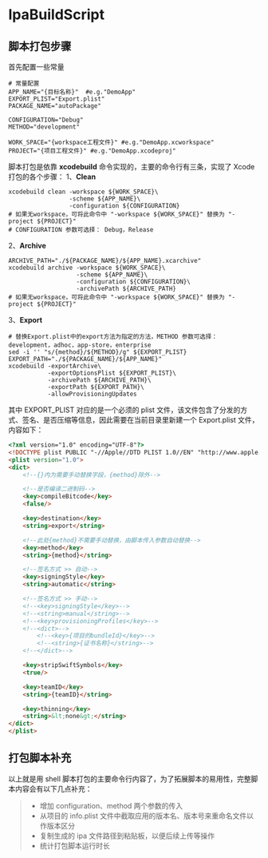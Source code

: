 # IpaBuildScript
## 脚本打包步骤
首先配置一些常量
```
# 常量配置
APP_NAME="{目标名称}"  #e.g."DemoApp"
EXPORT_PLIST="Export.plist"
PACKAGE_NAME="autoPackage"

CONFIGURATION="Debug"
METHOD="development"

WORK_SPACE="{workspace工程文件}" #e.g."DemoApp.xcworkspace"
PROJECT="{项目工程文件}" #e.g."DemoApp.xcodeproj"
```
脚本打包是依靠 **xcodebuild** 命令实现的，主要的命令行有三条，实现了 Xcode 打包的各个步骤：
1、**Clean**
```shell
xcodebuild clean -workspace ${WORK_SPACE}\
                 -scheme ${APP_NAME}\
                 -configuration ${CONFIGURATION}
# 如果无workspace，可将此命令中 "-workspace ${WORK_SPACE}" 替换为 "-project ${PROJECT}"
# CONFIGURATION 参数可选择： Debug，Release
```
2、**Archive**
```shell
ARCHIVE_PATH="./${PACKAGE_NAME}/${APP_NAME}.xcarchive"
xcodebuild archive -workspace ${WORK_SPACE}\
                   -scheme ${APP_NAME}\
                   -configuration ${CONFIGURATION}\
                   -archivePath ${ARCHIVE_PATH}
# 如果无workspace，可将此命令中 "-workspace ${WORK_SPACE}" 替换为 "-project ${PROJECT}"
```
3、**Export**
```shell
# 替换Export.plist中的export方法为指定的方法，METHOD 参数可选择：development，adhoc，app-store，enterprise
sed -i '' "s/{method}/${METHOD}/g" ${EXPORT_PLIST}
EXPORT_PATH="./${PACKAGE_NAME}/${APP_NAME}"
xcodebuild -exportArchive\
           -exportOptionsPlist ${EXPORT_PLIST}\ 
           -archivePath ${ARCHIVE_PATH}\
           -exportPath ${EXPORT_PATH}\ 
           -allowProvisioningUpdates
```
其中 EXPORT_PLIST 对应的是一个必须的 plist 文件，该文件包含了分发的方式、签名、是否压缩等信息，因此需要在当前目录里新建一个 Export.plist 文件，内容如下：
```html
<?xml version="1.0" encoding="UTF-8"?>
<!DOCTYPE plist PUBLIC "-//Apple//DTD PLIST 1.0//EN" "http://www.apple.com/DTDs/PropertyList-1.0.dtd">
<plist version="1.0">
<dict>
	<!--{}内为需要手动替换字段，{method}除外-->

	<!--是否编译二进制码-->
	<key>compileBitcode</key>
	<false/>

	<key>destination</key>
	<string>export</string>

	<!--此处{method}不需要手动替换，由脚本传入参数自动替换-->
	<key>method</key>
	<string>{method}</string>

	<!--签名方式 >> 自动-->
	<key>signingStyle</key>
	<string>automatic</string>

	<!--签名方式 >> 手动-->
	<!--<key>signingStyle</key>-->
	<!--<string>manual</string>-->
	<!--<key>provisioningProfiles</key>-->
	<!--<dict>-->
		<!--<key>{项目的bundleId}</key>-->
		<!--<string>{证书名称}</string>-->
	<!--</dict>-->

	<key>stripSwiftSymbols</key>
	<true/>

	<key>teamID</key>
	<string>{teamID}</string>

	<key>thinning</key>
	<string>&lt;none&gt;</string>
</dict>
</plist>
```
## 打包脚本补充
以上就是用 shell 脚本打包的主要命令行内容了，为了拓展脚本的易用性，完整脚本内容会有以下几点补充： 
>- 增加 configuration、method 两个参数的传入
>- 从项目的 info.plist 文件中截取应用的版本名、版本号来重命名文件以作版本区分
>- 复制生成的 ipa 文件路径到粘贴板，以便后续上传等操作
>- 统计打包脚本运行时长
